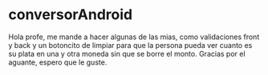 # conversorAndroid

Hola profe, me mande a hacer algunas de las mias, como validaciones front y back y un botoncito de limpiar para que la persona pueda ver cuanto es su plata en una y otra moneda sin que se borre el monto.
Gracias por el aguante, espero que le guste.
